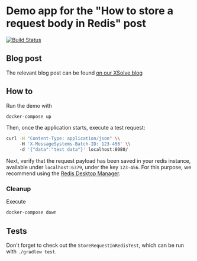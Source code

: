 # Demo app for the "How to store a request body in Redis" post

[![Build Status](https://travis-ci.com/xsolve-pl/redis-with-spring-mvc.svg?token=dd2vNedz3QZLxhqGs12s&branch=master)](https://travis-ci.com/xsolve-pl/redis-with-spring-mvc)

## Blog post

The relevant blog post can be found [on our XSolve blog](https://xsolve.software/blog/redis-with-spring-mvc/)

## How to

Run the demo with 

```bash
docker-compose up
```

Then, once the application starts, execute a test request:

```bash
curl -H "Content-Type: application/json" \\
     -H 'X-MessageSystems-Batch-ID: 123-456' \\
     -d '{"data":"test data"}' localhost:8080/
```

Next, verify that the request payload has been saved in your redis instance, available under `localhost:6379`, under the key `123-456`. For this purpose,
we recommend using the [Redis Desktop Manager](https://github.com/uglide/RedisDesktopManager/releases/tag/0.8.3).

### Cleanup

Execute
```bash
docker-compose down
```

## Tests

Don't forget to check out the `StoreRequestInRedisTest`, which can be run with `./gradlew test`.

